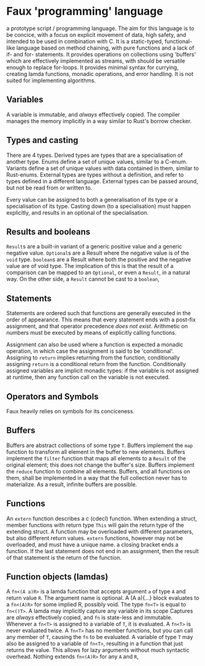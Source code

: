 # Faux 'programming'  language
a prototype script / programming language.
The aim for this language is to be concice, with a focus on explicit movement of data, high safety, and intended to be used in combination with C.
It is a static-typed, functional-like language based on method chaining, with pure functions and a lack of if- and for- statements.
It provides operations on collections using 'buffers' which are effectively implemented as streams, with should be versatile enough to replace for-loops.
It provides minimal syntax for currying, creating lamda functions, monadic operations, and error handling.
It is not suited for implementing algorithms.

## Variables
A variable is immutable, and _always_ effectively copied.
The compiler manages the memory implicitly in a way similar to Rust's borrow checker.

## Types and casting
There are 4 types.
Derived types are types that are a specialisation of another type.
Enums define a set of unique values, similar to a C-enum.
Variants define a set of unique values with data contained in them, similar to Rust-enums.
External types are types without a definition, and refer to types defined in a different language.
External types can be passed around, but not be read from or written to.

Every value can be assigned to both a generalisation of its type or a specialisation of its type.
Casting down (to a specialisation) must happen explicitly, and results in an optional of the specialisation.

## Results and booleans
`Result`s are a built-in variant of a generic positive value and a generic negative value.
`Optional`s are a Result where the negative value is of the `void` type.
`boolean`s are a Result where both the positive and the negative value are of void type.
The implication of this is that the result of a comparison can be mapped to an `Optional`, or even a `Result`, in a natural way.
On the other side, a `Result` cannot be cast to a `boolean`, 

## Statements
Statements are ordered such that functions are generally executed in the order of appearance.
This means that every statement ends with a post-fix assignment, and that operator precedence _does not exist_.
Arithmetic on numbers must be executed by means of explicitly calling functions.

Assignment can also be used where a function is expected a monadic operation, in which case the assignment is said to be 'conditional'.
Assigning to `return` implies returning from the function, conditionally assigning `return` is a conditional return from the function.
Conditionally assigned variables are implicit monadic types: if the variable is not assigned at runtime, then any function call on the variable is not executed.

## Operators and Symbols
Faux heavily relies on symbols for its conciceness.


## Buffers
Buffers are abstract collections of some type `T`.
Buffers implement the `map` function to transform all element in the buffer to new elements.
Buffers implement the `filter` function that maps all elements to a `Result` of the original element; this does not change the buffer's size.
Buffers implement the `reduce` function to combine all elements.
Buffers, and all functions on them, shall be implemented in a way that the full collection never has to materialize.
As a result, infinite buffers are possible.

## Functions
An `extern` function describes a c (cdecl) function.
When extending a struct, member functions with return type `This` will gain the return type of the extending struct.
A function may be overloaded with different parameters, but also different return values.
`extern` functions, however may not be overloaded, and must have a unique name.
a closing bracket ends a function. If the last statement does not end in an assignment, then the result of that statement is the return of the function.

## Function objects (lamdas)
A `fn<(A a)R>` is a lamda function that accepts argument `a` of type `A` and return value `R`. 
The argument name is optional.
A (A a){...} block evaluates to a `fn<(A)R>` for some implied R, possibly void.
The type `fn<T>` is equal to `fn<()T>`.
A lamda may implicitly capture any variable in its scope
Captures are _always_ effectively copied, and `fn` is state-less and immutable.
Whenever a `fn<T>` is assigned to a variable of `T`, it is evaluated. A `fn<T>` is never evaluated twice.
A `fn<T>` has no member functions, but you can call any member of `T`, causing the `fn` to be evaluated.
A variable of type `T` may also be assigned to a variable of `fn<T>`, resulting in a function that just returns the value. This allows for lazy arguments without much syntactic overhead.
Nothing extends `fn<(A)R>` for any `A` and `R`,
